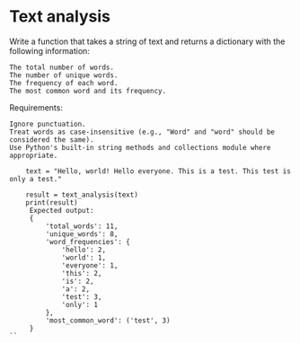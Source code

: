 # Text analysis

Write a function that takes a string of text and returns a dictionary with the following information:

    The total number of words.
    The number of unique words.
    The frequency of each word.
    The most common word and its frequency.

Requirements:

    Ignore punctuation.
    Treat words as case-insensitive (e.g., "Word" and "word" should be considered the same).
    Use Python's built-in string methods and collections module where appropriate.

```
    text = "Hello, world! Hello everyone. This is a test. This test is only a test."

    result = text_analysis(text)
    print(result)
     Expected output:
     {
         'total_words': 11,
         'unique_words': 8,
         'word_frequencies': {
             'hello': 2,
             'world': 1,
             'everyone': 1,
             'this': 2,
             'is': 2,
             'a': 2,
             'test': 3,
             'only': 1
         },
         'most_common_word': ('test', 3)
     }
``
```
